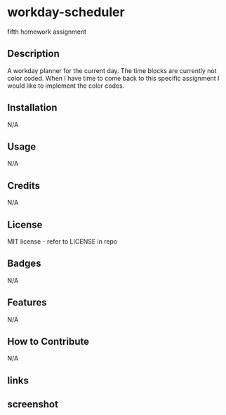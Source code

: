 # workday-scheduler
fifth homework assignment 

## Description 

A workday planner for the current day. The time blocks are currently not color coded. When I have time to come back to this specific assignment I would like to implement the color codes.

## Installation

N/A

## Usage 
N/A

## Credits

N/A

## License

MIT license - refer to LICENSE in repo

## Badges

N/A

## Features

N/A

## How to Contribute
N/A

## links


## screenshot



